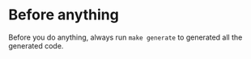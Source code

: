 # Before anything

Before you do anything, always run `make generate` to generated all the generated code.